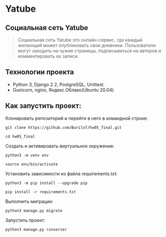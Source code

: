 # Yatube

## Социальная сеть Yatube

> Социальная сеть Yatube это онлайн-сервис, где каждый желающий может опубликовать свои дневники.
Пользователи могут заходить на чужие страницы, подписываться на авторов и комментировать их записи.

## Технологии проекта

- Python 3, Django 2.2, PostgreSQL, Unittest.
- Gunicorn, nginx, Яндекс.Облако(Ubuntu 20.04)

## Как запустить проект:

Клонировать репозиторий и перейти в него в командной строке:

```
git clone https://github.com/BuriloT/hw05_final.git
```

```
cd hw05_final
```

Cоздать и активировать виртуальное окружение:

```
python3 -m venv env
```

```
source env/bin/activate
```

Установить зависимости из файла requirements.txt:

```
python3 -m pip install --upgrade pip
```

```
pip install -r requirements.txt
```

Выполнить миграции:

```
python3 manage.py migrate
```

Запустить проект:

```
python3 manage.py runserver
```
